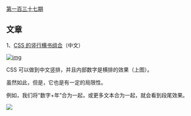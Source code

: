 [第一百三十七期](https://github.com/ruanyf/weekly/blob/master/docs/issue-137.md)

## 文章

1、[CSS 的竖行横书组合](http://www.deathghost.cn/article/css/86)（中文）

[![img](https://camo.githubusercontent.com/b962853d206c469dd255e0e7f0dd6f712a9ca663c2f8ec07abffa3214aa222b0/68747470733a2f2f7777772e77616e67626173652e636f6d2f626c6f67696d672f61737365742f3230323031322f6267323032303132303930312e6a7067)](https://camo.githubusercontent.com/b962853d206c469dd255e0e7f0dd6f712a9ca663c2f8ec07abffa3214aa222b0/68747470733a2f2f7777772e77616e67626173652e636f6d2f626c6f67696d672f61737365742f3230323031322f6267323032303132303930312e6a7067)

CSS 可以做到中文竖排，并且内部数字是横排的效果（上图）。

虽然如此，但是，它也是有一定的局限性。

例如，我们将“数字+年”合为一起，或更多文本合为一起，就会看到段尾效果。

![](https://cdn.jsdelivr.net/gh/Letmeouted/Picture/My/Snipaste_2021-05-30_09-16-13.png)